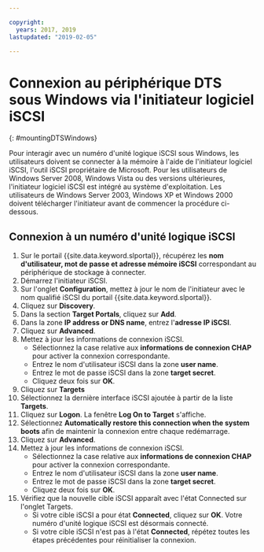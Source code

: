 ```yaml
---

copyright:
  years: 2017, 2019
lastupdated: "2019-02-05"

---
```



# Connexion au périphérique DTS sous Windows via l'initiateur logiciel iSCSI
{: #mountingDTSWindows}

Pour interagir avec un numéro d'unité logique iSCSI sous Windows, les utilisateurs doivent se connecter à la mémoire à l'aide de l'initiateur logiciel iSCSI, l'outil iSCSI propriétaire de Microsoft. Pour les utilisateurs de Windows Server 2008, Windows Vista ou des versions ultérieures, l'initiateur logiciel iSCSI est intégré au système d'exploitation. Les utilisateurs de Windows Server 2003, Windows XP et Windows 2000 doivent télécharger l'initiateur avant de commencer la procédure ci-dessous.

## Connexion à un numéro d'unité logique iSCSI

1. Sur le portail {{site.data.keyword.slportal}}, récupérez les **nom d'utilisateur, mot de passe et adresse mémoire iSCSI** correspondant au périphérique de stockage à connecter.
2. Démarrez l'initiateur iSCSI.
3. Sur l'onglet **Configuration**, mettez à jour le nom de l'initiateur avec le nom qualifié iSCSI du portail {{site.data.keyword.slportal}}.
4. Cliquez sur **Discovery**.
5. Dans la section **Target Portals**, cliquez sur **Add**.
6. Dans la zone **IP address or DNS name**, entrez l'**adresse IP iSCSI**.
7. Cliquez sur **Advanced**.
8. Mettez à jour les informations de connexion iSCSI.
   - Sélectionnez la case relative aux **informations de connexion CHAP** pour activer la connexion correspondante.
   - Entrez le nom d'utilisateur iSCSI dans la zone **user name**.
   - Entrez le mot de passe iSCSI dans la zone **target secret**.
   - Cliquez deux fois sur **OK**.
9. Cliquez sur **Targets**
10. Sélectionnez la dernière interface iSCSI ajoutée à partir de la liste **Targets**.
11. Cliquez sur **Logon**. La fenêtre **Log On to Target** s'affiche.
12. Sélectionnez **Automatically restore this connection when the system boots** afin de maintenir la connexion entre chaque redémarrage.
13. Cliquez sur **Advanced**.
14. Mettez à jour les informations de connexion iSCSI.
    - Sélectionnez la case relative aux **informations de connexion CHAP** pour activer la connexion correspondante.
    - Entrez le nom d'utilisateur iSCSI dans la zone **user name**.
    - Entrez le mot de passe iSCSI dans la zone **target secret**.
    - Cliquez deux fois sur **OK**.
15. Vérifiez que la nouvelle cible iSCSI apparaît avec l'état Connected sur l'onglet Targets.
    - Si votre cible iSCSI a pour état **Connected**, cliquez sur **OK**. Votre numéro d'unité logique iSCSI est désormais connecté.
    - Si votre cible iSCSI n'est pas à l'état **Connected**, répétez toutes les étapes précédentes pour réinitialiser la connexion.
